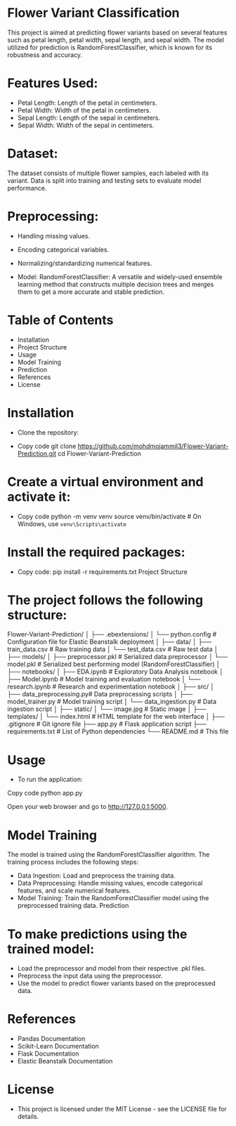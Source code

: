 # Flower Variant Classification
This project is aimed at predicting flower variants based on several features such as petal length, petal width, sepal length, and sepal width. The model utilized for prediction is RandomForestClassifier, which is known for its robustness and accuracy.

# Features Used:

* Petal Length: Length of the petal in centimeters.
* Petal Width: Width of the petal in centimeters.
* Sepal Length: Length of the sepal in centimeters.
* Sepal Width: Width of the sepal in centimeters.

# Dataset:
The dataset consists of multiple flower samples, each labeled with its variant.
Data is split into training and testing sets to evaluate model performance.

# Preprocessing:
* Handling missing values.
* Encoding categorical variables.
* Normalizing/standardizing numerical features.

* Model:
RandomForestClassifier: A versatile and widely-used ensemble learning method that constructs multiple decision trees and merges them to get a more accurate and stable prediction.


# Table of Contents

* Installation
* Project Structure
* Usage
* Model Training
* Prediction
* References
* License

# Installation


* Clone the repository:

* Copy code
git clone https://github.com/mohdmojammil3/Flower-Variant-Prediction.git
cd Flower-Variant-Prediction

# Create a virtual environment and activate it:

* Copy code
python -m venv venv
source venv/bin/activate  # On Windows, use `venv\Scripts\activate`

# Install the required packages:


* Copy code:
pip install -r requirements.txt
Project Structure

# The project follows the following structure:


Flower-Variant-Prediction/
│
├── .ebextensions/
│   └── python.config        # Configuration file for Elastic Beanstalk deployment
│
├── data/
│   ├── train_data.csv       # Raw training data
│   └── test_data.csv        # Raw test data
│
├── models/
│   ├── preprocessor.pkl     # Serialized data preprocessor
│   └── model.pkl            # Serialized best performing model (RandomForestClassifier)
│
├── notebooks/
│   ├── EDA.ipynb            # Exploratory Data Analysis notebook
│   ├── Model.ipynb          # Model training and evaluation notebook
│   └── research.ipynb       # Research and experimentation notebook
│
├── src/
│   ├── data_preprocessing.py# Data preprocessing scripts
│   ├── model_trainer.py     # Model training script
│   └── data_ingestion.py    # Data ingestion script
│
├── static/
│   └── image.jpg            # Static image
│
├── templates/
│   └── index.html           # HTML template for the web interface
│
├── .gitignore               # Git ignore file
├── app.py                   # Flask application script
├── requirements.txt         # List of Python dependencies
└── README.md                # This file

# Usage

* To run the application:

Copy code
python app.py

Open your web browser and go to http://127.0.0.1:5000.

# Model Training

The model is trained using the RandomForestClassifier algorithm. The training process includes the following steps:

* Data Ingestion: Load and preprocess the training data.
* Data Preprocessing: Handle missing values, encode categorical features, and scale numerical features.
* Model Training: Train the RandomForestClassifier model using the preprocessed training data.
Prediction


# To make predictions using the trained model:

* Load the preprocessor and model from their respective .pkl files.
* Preprocess the input data using the preprocessor.
* Use the model to predict flower variants based on the preprocessed data.


# References

* Pandas Documentation
* Scikit-Learn Documentation
* Flask Documentation
* Elastic Beanstalk Documentation

# License
* This project is licensed under the MIT License - see the LICENSE file for details.